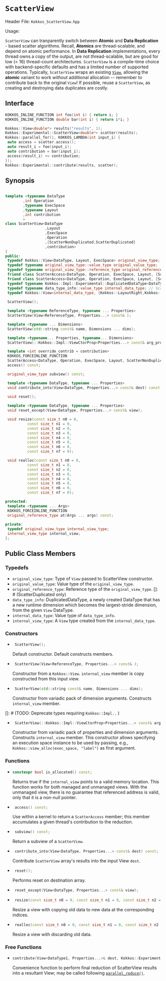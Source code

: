 # `ScatterView`

Header File: `Kokkos_ScatterView.hpp`

Usage: 

`ScatterView` can tranparently switch between **Atomic** and **Data Replication** - based scatter algorithms.  Recall, **Atomics** are thread-scalable, and depend on atomic performance.  In **Data Replication** implementations, every thread owns a copy of the output, are not thread-scalable, but are good for low (< 16) thread-count architectures.  `ScatterView` is a compile-time choice with backend-specific defaults and has a limited number of supported operations.  Typically, `ScatterView` wraps an existing [`View`](../core/view/view), allowing the **atomic** variant to work *without* additional allocation -- remember to contribute back to the original `View`!  If possible, reuse a `ScatterView`, as creating and destroying data duplicates are costly.

## Interface

```c++
KOKKOS_INLINE_FUNCTION int foo(int i) { return i; }
KOKKOS_INLINE_FUNCTION double bar(int i) { return i*i; }

Kokkos::View<double*> results("results", 1);
Kokkos::Experimental::ScatterView<double*> scatter(results);
Kokkos::parallel_for(1, KOKKOS_LAMBDA(int input_i) {
 auto access = scatter.access();
 auto result_i = foo(input_i);
 auto contribution = bar(input_i);
 access(result_i) += contribution;
});
Kokkos::Experimental::contribute(results, scatter);
```


## Synopsis 
```c++

template <typename DataType
        ,int Operation
        ,typename ExecSpace
        ,typename Layout
        ,int contribution
        >
class ScatterView<DataType
                  ,Layout
                  ,ExecSpace
                  ,Operation
                  ,{ScatterNonDuplicated,ScatterDuplicated}
                  ,contribution>
{
public:
 typedef Kokkos::View<DataType, Layout, ExecSpace> original_view_type;
 typedef typename original_view_type::value_type original_value_type;
 typedef typename original_view_type::reference_type original_reference_type;
 friend class ScatterAccess<DataType, Operation, ExecSpace, Layout, {ScatterNonDuplicated,ScatterDuplicated}, contribution, ScatterNonAtomic>;
 friend class ScatterAccess<DataType, Operation, ExecSpace, Layout, {ScatterNonDuplicated,ScatterDuplicated}, contribution, ScatterAtomic>;
 typedef typename Kokkos::Impl::Experimental::DuplicatedDataType<DataType, {Kokkos::LayoutRight,Kokkos::LayoutLeft}> data_type_info; // ScatterDuplicated only
 typedef typename data_type_info::value_type internal_data_type; // ScatterDuplicated only
 typedef Kokkos::View<internal_data_type, {Kokkos::LayoutRight,Kokkos::LayoutLeft}, ExecSpace> internal_view_type; // ScatterDuplicated only
 
 ScatterView();

 template <typename ReferenceType, typename ... Properties>
 ScatterView(View<ReferenceType, Properties...> const& );

 template <typename ... Dimensions>
 ScatterView(std::string const& name, Dimensions ... dims);

 template <typename... Properties, typename... Dimensions>
 ScatterView(::Kokkos::Impl::ViewCtorProp<Properties...> const& arg_prop, Dimensions... dims);

 template <int override_contrib = contribution>
 KOKKOS_FORCEINLINE_FUNCTION
 ScatterAccess<DataType, Operation, ExecSpace, Layout, ScatterNonDuplicated, contribution, override_contrib>
 access() const;

 original_view_type subview() const;

 template <typename DataType, typename ... Properties>
 void contribute_into(View<DataType, Properties...> const& dest) const;

 void reset();
 
 template <typename DataType, typename ... Properties>
 void reset_except(View<DataType, Properties...> const& view);

 void resize(const size_t n0 = 0,
          const size_t n1 = 0,
          const size_t n2 = 0,
          const size_t n3 = 0,
          const size_t n4 = 0,
          const size_t n5 = 0,
          const size_t n6 = 0,
          const size_t n7 = 0);

 void realloc(const size_t n0 = 0,
          const size_t n1 = 0,
          const size_t n2 = 0,
          const size_t n3 = 0,
          const size_t n4 = 0,
          const size_t n5 = 0,
          const size_t n6 = 0,
          const size_t n7 = 0);

protected:
 template <typename ... Args>
 KOKKOS_FORCEINLINE_FUNCTION
 original_reference_type at(Args ... args) const;
 
private:
 typedef original_view_type internal_view_type;
 internal_view_type internal_view;
};
```

## Public Class Members

### Typedefs
* `original_view_type`: Type of `View` passed to ScatterView constructor.
* `original_value_type`: Value type of the `original_view_type`.
* `original_reference_type`: Reference type of the `original_view_type`.
[]: # (ScatterDuplicated only)
* `data_type_info`: DuplicatedDataType, a newly created DataType that has a new runtime dimension which becomes the largest-stride dimension, from the given `View` DataType.
* `internal_data_type`: Value type of `data_type_info`.
* `internal_view_type`: A `View` type created from the `internal_data_type`.

### Constructors

 * ```c++
    ScatterView();
   ```
   Default constructor. Default constructs members.

 * ```c++
    ScatterView(View<ReferenceType, Properties...> const& );
   ```
   Constructor from a `Kokkos::View`. `internal_view` member is copy constructed from this input view.

 * ```c++
    ScatterView(std::string const& name, Dimensions ... dims);
   ```
   Constructor from variadic pack of dimension arguments. Constructs `internal_view` member.

 []: # (TODO: Deprecate types requiring `Kokkos::Impl..` )
 * ```c++
    ScatterView(::Kokkos::Impl::ViewCtorProp<Properties...> const& arg_prop, Dimensions ... dims);
   ```
   Constructor from variadic pack of properties and dimension arguments. Constructs `internal_view` member.
   This constructor allows specifying an execution space instance to be used by passing, e.g., 
   `Kokkos::view_alloc(exec_space, "label")` as first argument.

### Functions
  * ```c++
    constexpr bool is_allocated() const;
    ```
    Returns true if the `internal_view` points to a valid memory location.  This function works for both managed and unmanaged views. With the unmanaged view, there is no guarantee that referenced address is valid, only that it is a non-null pointer.

 * ```c++
    access() const;
   ```
   Use within a kernel to return a `ScatterAccess` member; this member accumulates a given thread's contribution to the reduction.

 * ```c++
    subview() const;
   ```
   Return a subview of a `ScatterView`.

 * ```c++
    contribute_into(View<DataType, Properties...> const& dest) const;
   ```
   Contribute `ScatterView` array's results into the input View `dest`.

 * ```c++
    reset();
   ```
   Performs reset on destination array.

 * ```c++
    reset_except(View<DataType, Properties...> const& view);
   ```

 * ```c++
    resize(const size_t n0 = 0, const size_t n1 = 0, const size_t n2 = 0, const size_t n3 = 0, const size_t n4 = 0, const size_t n5 = 0, const size_t n6 = 0, const size_t n7 = 0);
   ```
   Resize a view with copying old data to new data at the corresponding indices.

 * ```c++
    realloc(const size_t n0 = 0, const size_t n1 = 0, const size_t n2 = 0, const size_t n3 = 0, const size_t n4 = 0, const size_t n5 = 0, const size_t n6 = 0, const size_t n7 = 0);
   ```
   Resize a view with discarding old data.

### Free Functions
 * ```c++
   contribute(View<DataType1, Properties...>& dest, Kokkos::Experimental::ScatterView<DataType2, Layout, ExecSpace, Operation, Contribution, Duplicated> const& src)
   ```
   Convenience function to perform final reduction of ScatterView results into a resultant View; may be called following [`parallel_reduce()`](../core/parallel-dispatch/parallel_reduce).
